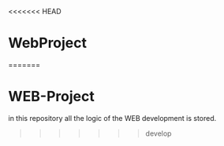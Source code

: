 <<<<<<< HEAD
# WebProject
=======
# WEB-Project
in this repository all the logic of the WEB development is stored.
>>>>>>> develop

